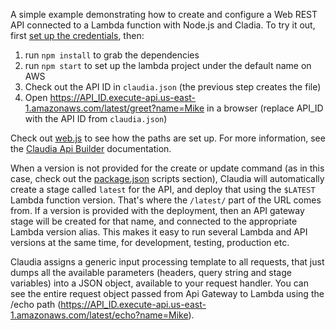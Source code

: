 A simple example demonstrating how to create and configure a Web REST API connected to a Lambda function with Node.js and Cladia. To try it out, first [set up the credentials](https://github.com/claudiajs/claudia/blob/master/getting_started.md#configuring-access-credentials), then:

1. run `npm install` to grab the dependencies
2. run `npm start` to set up the lambda project under the default name on AWS 
3. Check out the API ID in `claudia.json` (the previous step creates the file)
4. Open https://API_ID.execute-api.us-east-1.amazonaws.com/latest/greet?name=Mike in a browser (replace API_ID with the API ID from `claudia.json`)

Check out [web.js](web.js) to see how the paths are set up. For more information, see the [Claudia Api Builder](https://github.com/claudiajs/claudia-api-builder) documentation.

When a version is not provided for the create or update command (as in this case, check out the [package.json](package.json) scripts section), Claudia will automatically create a stage called `latest` for the API, and deploy that using the `$LATEST` Lambda function version. That's where the `/latest/` part of the URL comes from. If a version is provided with the deployment, then an API gateway stage will be created for that name, and connected to the appropriate Lambda version alias. This makes it easy to run several Lambda and API versions at the same time, for development, testing, production etc.

Claudia assigns a generic input processing template to all requests, that just dumps all the available parameters (headers, query string and stage variables) into a JSON object, available to your request handler. You can see the entire request object passed from Api Gateway to Lambda using the /echo path (https://API_ID.execute-api.us-east-1.amazonaws.com/latest/echo?name=Mike).


